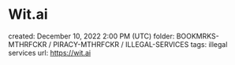 # Wit.ai

created: December 10, 2022 2:00 PM (UTC)
folder: BOOKMRKS-MTHRFCKR / PIRACY-MTHRFCKR / ILLEGAL-SERVICES
tags: illegal services
url: https://wit.ai